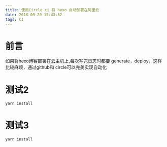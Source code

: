```yaml
---
title: 使用Circle ci 将 hexo 自动部署在阿里云
date: 2018-09-20 15:43:52
tags: CI
---
```


# 前言

如果将hexo博客部署在云主机上,每次写完日志时都要 generate，deploy，这样比较麻烦，通过github和 circle可以完美实现自动化

# 测试2

```bash
yarn install
```

# 测试3

```bash
yarn install
```
